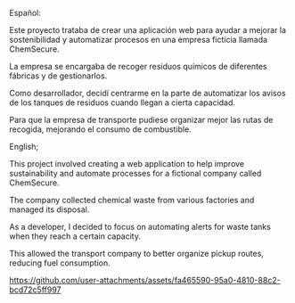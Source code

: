 Español:

Este proyecto trataba de crear una aplicación web para ayudar a mejorar la sostenibilidad y automatizar procesos en una empresa ficticia llamada ChemSecure.

La empresa se encargaba de recoger residuos químicos de diferentes fábricas y de gestionarlos.

Como desarrollador, decidí centrarme en la parte de automatizar los avisos de los tanques de residuos cuando llegan a cierta capacidad.

Para que la empresa de transporte pudiese organizar mejor las rutas de recogida, mejorando el consumo de combustible.

English;

This project involved creating a web application to help improve sustainability and automate processes for a fictional company called ChemSecure.

The company collected chemical waste from various factories and managed its disposal.

As a developer, I decided to focus on automating alerts for waste tanks when they reach a certain capacity.

This allowed the transport company to better organize pickup routes, reducing fuel consumption.


https://github.com/user-attachments/assets/fa465590-95a0-4810-88c2-bcd72c5ff997
